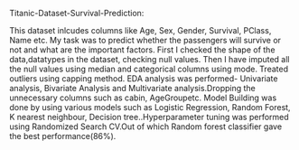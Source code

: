 Titanic-Dataset-Survival-Prediction:

This dataset inlcudes columns like Age, Sex, Gender, Survival, PClass, Name etc.
My task was to predict whether the passengers will survive or not and what are the important factors. 
First I checked the shape of the data,datatypes in the dataset, checking null values. Then I have imputed all the null values using
median and categorical columns using mode. Treated outliers using capping method. EDA analysis was performed- Univariate analysis, 
Bivariate Analysis and Multivariate analysis.Dropping the unnecessary columns such as cabin, AgeGroupetc. Model Building was done 
by using various models such as Logistic Regression, Random Forest, K nearest neighbour, Decision tree..Hyperparameter tuning was 
performed using Randomized Search CV.Out of which Random forest classifier gave the best performance(86%).
